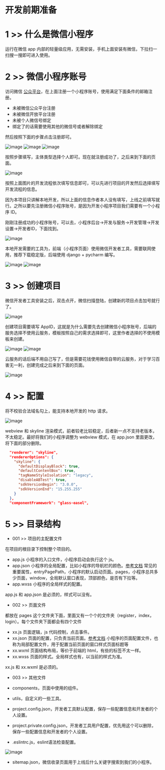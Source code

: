 # 开发前期准备

# 1 >> 什么是微信小程序

运行在微信 app 内部的轻量级应用，无需安装，手机上面安装有微信，下拉扫一扫搜一搜即可进入使用。

# 2 >> 微信小程序账号

访问微信 [公众平台](https://mp.weixin.qq.com/)，在上面注册一个小程序账号，使用满足下面条件的邮箱注册。

- 未被微信公众平台注册
- 未被微信开放平台注册
- 未被个人微信号绑定
- 绑定了的话需要使用其他的微信号或者解除绑定

然后按照下面的步骤点击注册即可。

![image](https://github.com/user-attachments/assets/7555fd0b-971c-483b-b3da-36663682535a)
![image](https://github.com/user-attachments/assets/d8181c02-5769-4177-ac37-47611f97da91)
![image](https://github.com/user-attachments/assets/073c8c52-fda4-4ea1-b52d-eb1eac8f0ef8)

按照步骤填写，主体类型选择个人即可。现在就注册成功了，之后来到下面的页面。

![image](https://github.com/user-attachments/assets/26cfc5ad-5c3c-4dda-9672-4b7cbe7eb617)

按照上面图片的开发流程依次填写信息即可，可以先进行项目的开发然后选择填写开发流程的信息。

因为本项目只讲解本地开发，所以上面的信息作者本人没有填写，上线之前填写就行。之所以要先注册微信小程序账号，是因为开发小程序项目我们需要有一个小程序 ID。

刚刚注册成功的小程序账号，可以去，小程序后台->开发与服务->开发管理->开发设置->开发者ID，下面找到。

![image](https://github.com/user-attachments/assets/6341f0a7-cdd6-4891-ae19-2d9c13a832a7)

本地开发需要的工具为，前端（小程序页面）使用微信开发者工具，需要联网使用，推荐下载稳定版，后端使用 django + pycharm 编写。

![image](https://github.com/user-attachments/assets/c1afeb60-112c-43d6-8c03-64b302e4c264)
![image](https://github.com/user-attachments/assets/f5a61a00-4507-4edb-8e71-0c67d553fb52)

# 3 >> 创建项目

微信开发者工具安装之后，双击点开，微信扫描登陆，创建新的项目点击加号就行了。

![image](https://github.com/user-attachments/assets/40688e52-5279-44e9-a204-13d2e6d9ad6b)

创建项目需要填写 AppID，这就是为什么需要先去创建微信小程序账号，后端的服务选择不使用云服务，模板按照自己的需求选择即可，这里作者选择的不使用模板来创建。

![image](https://github.com/user-attachments/assets/fad139ad-b7fb-4598-b10f-e3618d284cee)
![image](https://github.com/user-attachments/assets/b7e24e2d-b6b4-4ce9-a968-92f61096a9cf)

云服务的话后端不用自己写了，但是需要花钱使用微信自带的云服务，对于学习百害无一利，创建完成之后来到下面的页面。

![image](https://github.com/user-attachments/assets/1712bfb7-4ae8-4cf0-a531-18628083d12f)

# 4 >> 配置

将不校验合法域名勾上，能支持本地开发的 http 请求。

![image](https://github.com/user-attachments/assets/6ffaae2e-025b-41b4-8da5-912de937407e)

webview 和 skyline 渲染模式，前者较老比较稳定，后者新一点不支持老版本，不太稳定。最好将我们的小程序调整为 webview 模式，在 app.json 里面更改，将下面的部分删除。

```json
  "renderer": "skyline",
  "rendererOptions": {
    "skyline": {
      "defaultDisplayBlock": true,
      "defaultContentBox": true,
      "tagNameStyleIsolation": "legacy",
      "disableABTest": true,
      "sdkVersionBegin": "3.0.0",
      "sdkVersionEnd": "15.255.255"
    }
  },
  "componentFramework": "glass-easel",
```

# 5 >> 目录结构

- 001 >> 项目的主配置文件

在项目的根目录下控制整个项目的。

- app.js 小程序的入口文件，小程序启动会执行这个 js。
- app.json 小程序的全局配置，比如小程序的导航栏的颜色。[参考文档](https://developers.weixin.qq.com/miniprogram/dev/reference/configuration/app.html)
    常见的重要属性，entryPagePath，小程序的默认启动页面。pages，小程序总共多少页面，window，全局默认窗口表现，顶部颜色，是否有下拉等。
- app.wxss 小程序的全局样式的配置。

app.js 和 app.json 是必须的，样式可以没有。

- 002 >> 页面文件

都放在 pages 这个文件夹下面，里面又有一个个的文件夹（register，index，login）。每个文件夹下面都会有四个文件

- xx.js 页面逻辑，js 代码控制，点击事件。
- xx.json 页面的配置，只负责当前页面。[参考文档](https://developers.weixin.qq.com/miniprogram/dev/reference/configuration/page.html)
    小程序的页面配置文件，也称为局部配置文件，用于配置当前页面的窗口样式页面标题等
- xx.wxml 页面结构布局，等价于前端的 html，有些的标签不太一样。
- xx.wxss 页面的样式。全局样式也有，以当前的样式为准。

xx.js 和 xx.wxml 是必须的。

- 003 >> 其他文件

- components，页面中使用的组件。
- utils，自定义的一些工具。
- project.config.json，开发者工具默认配置，保存一些配置信息和开发者的个人设置。
- project.private.config.json，开发者工具用户配置，优先用这个可以删除，保存一些配置信息和开发者的个人设置。
- .eslintrc.js，eslint语法检查配置。

![image](https://github.com/user-attachments/assets/e25c84ed-7db1-4910-862d-7c4f165b7fa6)

- sitemap.json，微信收录页面用于上线后什么关键字搜索到我们的小程序。


